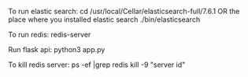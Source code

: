 To run elastic search:
cd /usr/local/Cellar/elasticsearch-full/7.6.1 OR the place where you installed elastic search
./bin/elasticsearch

To run redis:
redis-server

Run flask api:
python3 app.py

To kill redis server:
ps -ef |grep redis
kill -9 "server id"